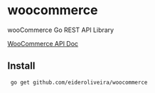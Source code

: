 # woocommerce
wooCommerce Go REST API Library

[WooCommerce API Doc](https://woocommerce.github.io/woocommerce-rest-api-docs/#)

## Install

```console
 go get github.com/eideroliveira/woocommerce
```

